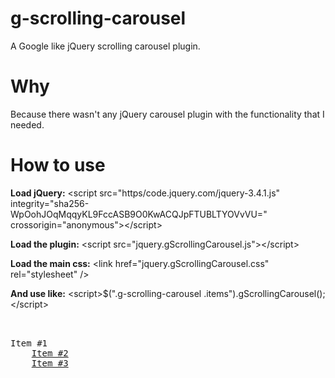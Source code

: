 # g-scrolling-carousel
A Google like jQuery scrolling carousel plugin.

# Why
Because there wasn't any jQuery carousel plugin with the functionality that I needed.

# How to use
<b>Load jQuery:</b> &#x3C;script src="https/code.jquery.com/jquery-3.4.1.js" integrity="sha256-WpOohJOqMqqyKL9FccASB9O0KwACQJpFTUBLTYOVvVU=" crossorigin="anonymous">&#x3C;/script> 

<b>Load the plugin:</b> &#x3C;script src="jquery.gScrollingCarousel.js">&#x3C;/script> 

<b>Load the main css:</b> &#x3C;link href="jquery.gScrollingCarousel.css" rel="stylesheet" />

<b>And use like:</b> &#x3C;script>$(".g-scrolling-carousel .items").gScrollingCarousel();&#x3C;/script> 

<pre>
<div class="g-scrolling-carousel">
  <div class="items>
    <a href="http://example.com">Item #1</a>
    <a href="http://example.com">Item #2</a>
    <a href="http://example.com">Item #3</a>
  </div>
</div>
</pre>
